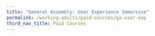```yaml
---
title: "General Assembly: User Experience Immersive"
permalink: /working-adults/paid-courses/ga-user-exp
third_nav_title: Paid Courses
---
```

